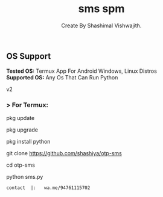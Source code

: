 <h1 align="center">sms spm</h1>
<p align="center">Create By Shashimal Vishwajith.</p><br>

## OS Support
**Tested OS:**
Termux App For Android
Windows,
Linux Distros
<br>
**Supported OS:**
Any Os That Can Run Python

v2

### > For Termux:

pkg update

pkg upgrade

pkg  install python

git clone https://github.com/shashiya/otp-sms

cd otp-sms

python sms.py
``` 
contact  |:   wa.me/94761115702
